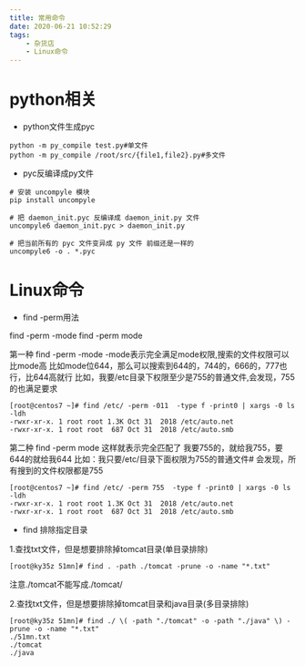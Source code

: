 ```yaml
---
title: 常用命令
date: 2020-06-21 10:52:29
tags:
    - 杂货店
    - Linux命令
---
```



# python相关

* python文件生成pyc

```
python -m py_compile test.py#单文件
python -m py_compile /root/src/{file1,file2}.py#多文件
```

<!--more-->

* pyc反编译成py文件

```
# 安装 uncompyle 模块
pip install uncompyle

# 把 daemon_init.pyc 反编译成 daemon_init.py 文件
uncompyle6 daemon_init.pyc > daemon_init.py

# 把当前所有的 pyc 文件变异成 py 文件 前缀还是一样的
uncompyle6 -o . *.pyc
```

# Linux命令

* find -perm用法

find -perm -mode
find -perm mode

第一种
find -perm -mode
-mode表示完全满足mode权限,搜索的文件权限可以比mode高
比如mode位644，那么可以搜索到644的，744的，666的，777也行，比644高就行
比如，我要/etc目录下权限至少是755的普通文件,会发现，755的也满足要求
```
[root@centos7 ~]# find /etc/ -perm -011  -type f -print0 | xargs -0 ls -ldh
-rwxr-xr-x. 1 root root 1.3K Oct 31  2018 /etc/auto.net
-rwxr-xr-x. 1 root root  687 Oct 31  2018 /etc/auto.smb
```

第二种
find -perm mode
这样就表示完全匹配了
我要755的，就给我755，要644的就给我644
比如：我只要/etc/目录下面权限为755的普通文件#
会发现，所有搜到的文件权限都是755
```
[root@centos7 ~]# find /etc/ -perm 755  -type f -print0 | xargs -0 ls -ldh
-rwxr-xr-x. 1 root root 1.3K Oct 31  2018 /etc/auto.net
-rwxr-xr-x. 1 root root  687 Oct 31  2018 /etc/auto.smb
```

* find 排除指定目录

1.查找txt文件，但是想要排除掉tomcat目录(单目录排除)
```
[root@ky35z 51mn]# find . -path ./tomcat -prune -o -name "*.txt"
```
注意./tomcat不能写成./tomcat/

2.查找txt文件，但是想要排除掉tomcat目录和java目录(多目录排除)
```
[root@ky35z 51mn]# find ./ \( -path "./tomcat" -o -path "./java" \) -prune -o -name "*.txt" 
./51mn.txt
./tomcat
./java
```


